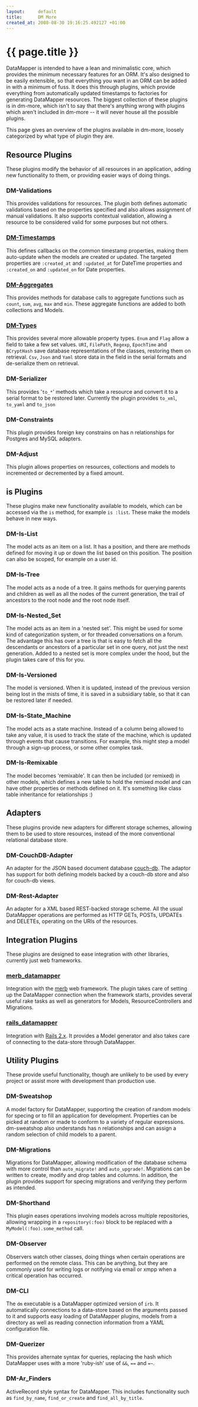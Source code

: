 ```yaml
---
layout:     default
title:      DM More
created_at: 2008-08-30 19:16:25.492127 +01:00
---
```


{{ page.title }}
================

DataMapper is intended to have a lean and minimalistic core, which provides the
minimum necessary features for an ORM. It's also designed to be easily
extensible, so that everything you want in an ORM can be added in with a minimum
of fuss. It does this through plugins, which provide everything from
automatically updated timestamps to factories for generating DataMapper
resources. The biggest collection of these plugins is in dm-more, which isn't to
say that there's anything wrong with plugins which aren't included in dm-more --
it will never house all the possible plugins.

This page gives an overview of the plugins available in dm-more, loosely
categorized by what type of plugin they are.

Resource Plugins
----------------

These plugins modify the behavior of all resources in an application, adding new
functionality to them, or providing easier ways of doing things.

### DM-Validations

This provides validations for resources. The plugin both defines automatic
validations based on the properties specified and also allows assignment of
manual validations. It also supports contextual validation, allowing a resource
to be considered valid for some purposes but not others.

### [DM-Timestamps](/docs/dm_more/timestamps)

This defines callbacks on the common timestamp properties, making them
auto-update when the models are created or updated. The targeted properties are
`:created_at` and `:updated_at` for DateTime properties and `:created_on` and
`:updated_on` for Date properties.

### [DM-Aggregates](/docs/dm_more/dm-aggregates)

This provides methods for database calls to aggregate functions such as `count`,
`sum`, `avg`, `max` and `min`. These aggregate functions are added to both
collections and Models.

### [DM-Types](/docs/dm_more/types)

This provides several more allowable property types. `Enum` and `Flag` allow a
field to take a few set values. `URI`, `FilePath`, `Regexp`, `EpochTime` and
`BCryptHash` save database representations of the classes, restoring them on
retrieval. `Csv`, `Json` and `Yaml` store data in the field in the serial
formats and de-serialize them on retrieval.

### DM-Serializer

This provides '`to_*`' methods which take a resource and convert it to a serial
format to be restored later. Currently the plugin provides `to_xml`, `to_yaml`
and `to_json`

### DM-Constraints

This plugin provides foreign key constrains on has n relationships for Postgres
and MySQL adapters.

### DM-Adjust

This plugin allows properties on resources, collections and models to
incremented or decremented by a fixed amount.

is Plugins
----------

These plugins make new functionality available to models, which can be accessed
via the `is` method, for example `is :list`. These make the models behave in new
ways.

### DM-Is-List

The model acts as an item on a list. It has a position, and there are methods
defined for moving it up or down the list based on this position. The position
can also be scoped, for example on a user id.

### DM-Is-Tree

The model acts as a node of a tree. It gains methods for querying parents and
children as well as all the nodes of the current generation, the trail of
ancestors to the root node and the root node itself.

### DM-Is-Nested_Set

The model acts as an item in a 'nested set'. This might be used for some kind of
categorization system, or for threaded conversations on a forum. The advantage
this has over a tree is that is easy to fetch all the descendants or ancestors
of a particular set in one query, not just the next generation. Added to a
nested set is more complex under the hood, but the plugin takes care of this for
you.

### DM-Is-Versioned

The model is versioned. When it is updated, instead of the previous version
being lost in the mists of time, it is saved in a subsidiary table, so that it
can be restored later if needed.

### DM-Is-State_Machine

The model acts as a state machine. Instead of a column being allowed to take any
value, it is used to track the state of the machine, which is updated through
events that cause transitions. For example, this might step a model through a
sign-up process, or some other complex task.

### DM-Is-Remixable

The model becomes 'remixable'. It can then be included (or remixed) in other
models, which defines a new table to hold the remixed model and can have other
properties or methods defined on it. It's something like class table inheritance
for relationships :)

Adapters
--------

These plugins provide new adapters for different storage schemes, allowing them
to be used to store resources, instead of the more conventional relational
database store.

### DM-CouchDB-Adapter

An adapter for the JSON based document database <a
href="http://incubator.apache.org/couchdb/">couch-db</a>. The adaptor has
support for both defining models backed by a couch-db store and also for
couch-db views.

### DM-Rest-Adapter

An adapter for a XML based REST-backed storage scheme. All the usual DataMapper
operations are performed as HTTP GETs, POSTs, UPDATEs and DELETEs, operating on
the URIs of the resources.

Integration Plugins
-------------------

These plugins are designed to ease integration with other libraries, currently
just web frameworks.

### [merb_datamapper](http://github.com/merb/merb_datamapper)

Integration with the <a href="http://www.merbivore.com/">merb</a> web framework.
The plugin takes care of setting up the DataMapper connection when the framework
starts, provides several useful rake tasks as well as generators for Models,
ResourceControllers and Migrations.

### [rails_datamapper](http://github.com/datamapper/rails_datamapper)

Integration with <a href="http://www.rubyonrails.org/">Rails 2.x</a>. It provides a
Model generator and also takes care of connecting to the data-store through
DataMapper.

Utility Plugins
---------------

These provide useful functionality, though are unlikely to be used by every
project or assist more with development than production use.

### DM-Sweatshop

A model factory for DataMapper, supporting the creation of random models for
specing or to fill an application for development. Properties can be picked at
random or made to conform to a variety of regular expressions. dm-sweatshop also
understands has n relationships and can assign a random selection of child
models to a parent.

### DM-Migrations

Migrations for DataMapper, allowing modification of the database schema with
more control than `auto_migrate!` and `auto_upgrade!`. Migrations can be written
to create, modify and drop tables and columns. In addition, the plugin provides
support for specing migrations and verifying they perform as intended.

### DM-Shorthand

This plugin eases operations involving models across multiple repositories,
allowing wrapping in a `repository(:foo)` block to be replaced with a
`MyModel(:foo).some_method` call.

### DM-Observer

Observers watch other classes, doing things when certain operations are
performed on the remote class. This can be anything, but they are commonly used
for writing logs or notifying via email or xmpp when a critical operation has
occurred.

### DM-CLI

The `dm` executable is a DataMapper optimized version of `irb`. It automatically
connections to a data-store based on the arguments passed to it and supports
easy loading of DataMapper plugins, models from a directory as well as reading
connection information from a YAML configuration file.

### DM-Querizer

This provides alternate syntax for queries, replacing the hash which DataMapper
uses with a more 'ruby-ish' use of `&&`, `==` and `=~`.

### DM-Ar_Finders

ActiveRecord style syntax for DataMapper. This includes functionality such as
`find_by_name`, `find_or_create` and `find_all_by_title`.
